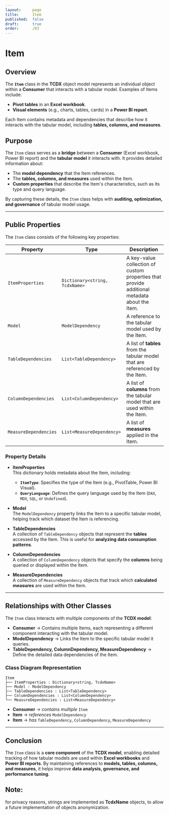 ```yaml
---
layout:     page
title:      Item
published:  false
draft:      true
order:      /03
---
```


# **Item**

## **Overview**
The **`Item`** class in the **TCDX** object model represents an individual object within a **Consumer** that interacts with a tabular model. Examples of Items include:
- **Pivot tables** in an **Excel workbook**.
- **Visual elements** (e.g., charts, tables, cards) in a **Power BI report**.

Each Item contains metadata and dependencies that describe how it interacts with the tabular model, including **tables, columns, and measures**.

## **Purpose**
The `Item` class serves as a **bridge** between a **Consumer** (Excel workbook, Power BI report) and the **tabular model** it interacts with. It provides detailed information about:
- The **model dependency** that the Item references.
- The **tables, columns, and measures** used within the Item.
- **Custom properties** that describe the Item's characteristics, such as its type and query language.

By capturing these details, the `Item` class helps with **auditing, optimization, and governance** of tabular model usage.

---

## **Public Properties**
The `Item` class consists of the following key properties:

| **Property**         | **Type**                | **Description**  |
|----------------------|------------------------|------------------|
| `ItemProperties`     | `Dictionary<string, TcdxName>` | A key-value collection of custom properties that provide additional metadata about the Item. |
| `Model`             | `ModelDependency`       | A reference to the tabular model used by the Item. |
| `TableDependencies`  | `List<TableDependency>` | A list of **tables** from the tabular model that are referenced by the Item. |
| `ColumnDependencies` | `List<ColumnDependency>` | A list of **columns** from the tabular model that are used within the Item. |
| `MeasureDependencies` | `List<MeasureDependency>` | A list of **measures** applied in the Item. |

### **Property Details**
- **ItemProperties**  
  This dictionary holds metadata about the Item, including:
  - **`ItemType`**: Specifies the type of the Item (e.g., PivotTable, Power BI Visual).
  - **`QueryLanguage`**: Defines the query language used by the Item (`DAX`, `MDX`, `SQL`, or `Undefined`).

- **Model**  
  The `ModelDependency` property links the Item to a specific tabular model, helping track which dataset the Item is referencing.

- **TableDependencies**  
  A collection of `TableDependency` objects that represent the **tables** accessed by the Item. This is useful for **analyzing data consumption patterns**.

- **ColumnDependencies**  
  A collection of `ColumnDependency` objects that specify the **columns** being queried or displayed within the Item.

- **MeasureDependencies**  
  A collection of `MeasureDependency` objects that track which **calculated measures** are used within the Item.

---

## **Relationships with Other Classes**
The `Item` class interacts with multiple components of the **TCDX model**:

- **Consumer** → Contains multiple Items, each representing a different component interacting with the tabular model.
- **ModelDependency** → Links the Item to the specific tabular model it queries.
- **TableDependency, ColumnDependency, MeasureDependency** → Define the detailed data dependencies of the Item.

### **Class Diagram Representation**
```
Item
├── ItemProperties : Dictionary<string, TcdxName>
├── Model : ModelDependency
├── TableDependencies : List<TableDependency>
├── ColumnDependencies : List<ColumnDependency>
└── MeasureDependencies : List<MeasureDependency>
```
- **Consumer** → *contains multiple* `Item`
- **Item** → *references* `ModelDependency`
- **Item** → *has* `TableDependency`, `ColumnDependency`, `MeasureDependency`

---

## **Conclusion**
The `Item` class is a **core component** of the **TCDX model**, enabling detailed tracking of how tabular models are used within **Excel workbooks** and **Power BI reports**. By maintaining references to **models, tables, columns, and measures**, it helps improve **data analysis, governance, and performance tuning**.

## Note: 
for privacy reasons, strings are implemented as **TcdxName** objects, to allow a future implementation of objects anonymization.


